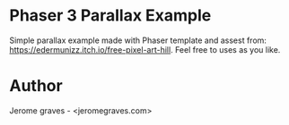 # Phaser 3 Parallax Example

Simple parallax example made with Phaser template and assest from:
<br>
<https://edermunizz.itch.io/free-pixel-art-hill>.
Feel free to uses as you like.

# Author

Jerome graves - <jeromegraves.com>
